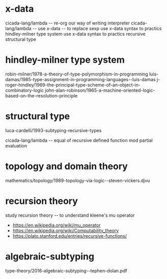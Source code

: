 # x-data

cicada-lang/lambda -- re-org our way of writing interpreter
cicada-lang/lambda -- use x-data -- to replace sexp
use x-data syntax to practics hindley-milner type system
use x-data syntax to practics recursive structural type

# hindley-milner type system

robin-milner/1978-a-theory-of-type-polymorphism-in-programming
luis-damas/1985-type-assignment-in-programming-languages--luis-damas
j-roger-hindley/1969-the-principal-type-scheme-of-an-object-in-combinatory-logic
john-alan-robinson/1965-a-machine-oriented-logic-based-on-the-resolution-principle

# structural type

luca-cardelli/1993-subtyping-recursive-types

cicada-lang/lambda -- equal of recursive defined function mod partial evaluation

# topology and domain theory

mathematics/topology/1989-topology-via-logic--steven-vickers.djvu

# recursion theory

study recursion theory -- to understand kleene's mu operator

- https://en.wikipedia.org/wiki/mu_operator
- https://en.wikipedia.org/wiki/Computability_theory
- https://plato.stanford.edu/entries/recursive-functions/

# algebraic-subtyping

type-theory/2016-algebraic-subtyping--tephen-dolan.pdf

